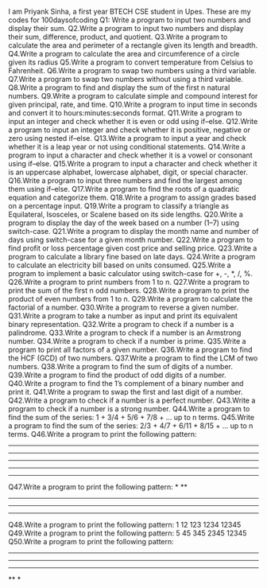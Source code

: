 I am Priyank Sinha, a first year BTECH CSE student in Upes.
These are my codes for 100daysofcoding
Q1: Write a program to input two numbers and display their sum.
Q2.Write a program to input two numbers and display their sum, difference, product, and quotient.
Q3.Write a program to calculate the area and perimeter of a rectangle given its length and breadth.
Q4.Write a program to calculate the area and circumference of a circle given its radius
Q5.Write a program to convert temperature from Celsius to Fahrenheit.
Q6.Write a program to swap two numbers using a third variable.
Q7.Write a program to swap two numbers without using a third variable.
Q8.Write a program to find and display the sum of the first n natural numbers.
Q9.Write a program to calculate simple and compound interest for given principal, rate, and time.
Q10.Write a program to input time in seconds and convert it to hours:minutes:seconds format.
Q11.Write a program to input an integer and check whether it is even or odd using if–else.
Q12.Write a program to input an integer and check whether it is positive, negative or zero using nested if–else.
Q13.Write a program to input a year and check whether it is a leap year or not using conditional statements.
Q14.Write a program to input a character and check whether it is a vowel or consonant using if–else.
Q15.Write a program to input a character and check whether it is an uppercase alphabet, lowercase alphabet, digit, or special character.
Q16.Write a program to input three numbers and find the largest among them using if–else.
Q17.Write a program to find the roots of a quadratic equation and categorize them.
Q18.Write a program to assign grades based on a percentage input.
Q19.Write a program to classify a triangle as Equilateral, Isosceles, or Scalene based on its side lengths.
Q20.Write a program to display the day of the week based on a number (1–7) using switch-case.
Q21.Write a program to display the month name and number of days using switch-case for a given month number.
Q22.Write a program to find profit or loss percentage given cost price and selling price.
Q23.Write a program to calculate a library fine based on late days.
Q24.Write a program to calculate an electricity bill based on units consumed.
Q25.Write a program to implement a basic calculator using switch-case for +, -, *, /, %.
Q26.Write a program to print numbers from 1 to n.
Q27.Write a program to print the sum of the first n odd numbers.
Q28.Write a program to print the product of even numbers from 1 to n.
Q29.Write a program to calculate the factorial of a number.
Q30.Write a program to reverse a given number.
Q31.Write a program to take a number as input and print its equivalent binary representation.
Q32.Write a program to check if a number is a palindrome.
Q33.Write a program to check if a number is an Armstrong number.
Q34.Write a program to check if a number is prime.
Q35.Write a program to print all factors of a given number.
Q36.Write a program to find the HCF (GCD) of two numbers.
Q37.Write a program to find the LCM of two numbers.
Q38.Write a program to find the sum of digits of a number.
Q39.Write a program to find the product of odd digits of a number.
Q40.Write a program to find the 1’s complement of a binary number and print it.
Q41.Write a program to swap the first and last digit of a number.
Q42.Write a program to check if a number is a perfect number.
Q43.Write a program to check if a number is a strong number.
Q44.Write a program to find the sum of the series: 1 + 3/4 + 5/6 + 7/8 + … up to n terms.
Q45.Write a program to find the sum of the series: 2/3 + 4/7 + 6/11 + 8/15 + ... up to n terms.
Q46.Write a program to print the following pattern:
*****
*****
*****
*****
*****
Q47.Write a program to print the following pattern:
*
**
***
****
*****
Q48.Write a program to print the following pattern:
1
12
123
1234
12345
Q49.Write a program to print the following pattern:
5
45
345
2345
12345
Q50.Write a program to print the following pattern:
*****
****
***
**
*






